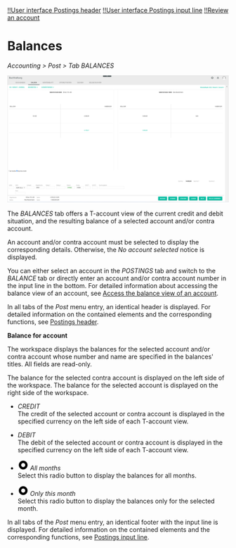 [!!User interface Postings header](./01_Header.md)
[!!User interface Postings input line](./01_InputLine.md)
[!!Review an account](../Operation/02_ReviewAccount.md)

# Balances

*Accounting > Post > Tab BALANCES*

![Balances](../../Assets/Screenshots/RetailSuiteAccounting/Book/Balances/Balances.png "[Balances]")

The *BALANCES* tab offers a T-account view of the current credit and debit situation, and the resulting balance of a selected account and/or contra account.      

An account and/or contra account must be selected to display the corresponding details. Otherwise, the *No account selected* notice is displayed.    

You can either select an account in the *POSTINGS* tab and switch to the *BALANCE* tab or directly enter an account and/or contra account number in the input line in the bottom. For detailed information about accessing the balance view of an account, see [Access the balance view of an account](../Operation/02_ReviewAccount.md#access-the-balance-view-of-an-account).

In all tabs of the *Post* menu entry, an identical header is displayed. For detailed information on the contained elements and the corresponding functions, see [Postings header](./01_Header.md).

**Balance for account**  

The workspace displays the balances for the selected account and/or contra account whose number and name are specified in the balances' titles. All fields are read-only.   

The balance for the selected contra account is displayed on the left side of the workspace. The balance for the selected account is displayed on the right side of the workspace.

- *CREDIT*  
    The credit of the selected account or contra account is displayed in the specified currency on the left side of each T-account view.

- *DEBIT*  
    The debit of the selected account or contra account is displayed in the specified currency on the left side of each T-account view.

- ![Radio button](../../Assets/Icons/RadioButtonChecked.png "[Radio button]") *All months*  
    Select this radio button to display the balances for all months.

- ![Radio button](../../Assets/Icons/RadioButtonChecked.png "[Radio button]")  *Only this month*  
    Select this radio button to display the balances only for the selected month.

In all tabs of the *Post* menu entry, an identical footer with the input line is displayed. For detailed information on the contained elements and the corresponding functions, see [Postings input line](./01_InputLine.md).
